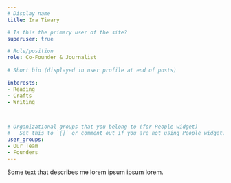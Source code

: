 ```yaml
---
# Display name
title: Ira Tiwary

# Is this the primary user of the site?
superuser: true

# Role/position
role: Co-Founder & Journalist
 
# Short bio (displayed in user profile at end of posts)

interests:
- Reading
- Crafts
- Writing

 

# Organizational groups that you belong to (for People widget)
#   Set this to `[]` or comment out if you are not using People widget.
user_groups:
- Our Team
- Founders
---
```


Some text that describes me lorem ipsum ipsum lorem.